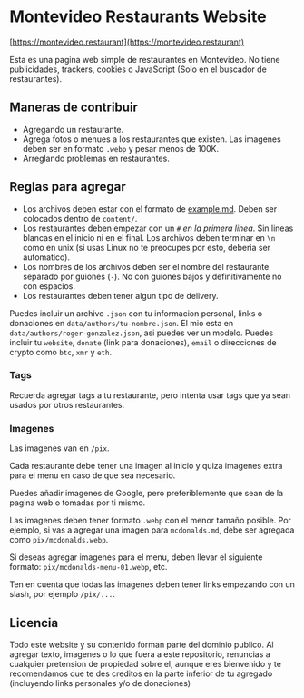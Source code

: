# Montevideo Restaurants Website

[https://montevideo.restaurant](https://montevideo.restaurant)

Esta es una pagina web simple de restaurantes en Montevideo.
No tiene publicidades, trackers, cookies o JavaScript (Solo en el buscador de
restaurantes).

## Maneras de contribuir

- Agregando un restaurante.
- Agrega fotos o menues a los restaurantes que existen. Las imagenes deben ser
  en formato `.webp` y pesar menos de 100K.
- Arreglando problemas en restaurantes.

## Reglas para agregar

- Los archivos deben estar con el formato de [example.md](example.md). Deben ser
  colocados dentro de `content/`.
- Los restaurantes deben empezar con un `#` *en la primera linea*. Sin lineas
  blancas en el inicio ni en el final. Los archivos deben terminar en `\n` como
  en unix (si usas Linux no te preocupes por esto, deberia ser automatico).
- Los nombres de los archivos deben ser el nombre del restaurante separado por
  guiones (`-`). No con guiones bajos y definitivamente no con espacios.
- Los restaurantes deben tener algun tipo de delivery.

Puedes incluir un archivo `.json` con tu informacion personal, links o donaciones
en `data/authors/tu-nombre.json`. El mio esta en 
`data/authors/roger-gonzalez.json`, asi puedes ver un modelo. Puedes incluir tu 
`website`, `donate` (link para donaciones), `email` o direcciones de crypto como 
`btc`, `xmr` y `eth`.

### Tags

Recuerda agregar tags a tu restaurante, pero intenta usar tags que ya sean usados 
por otros restaurantes.

### Imagenes

Las imagenes van en `/pix`.

Cada restaurante debe tener una imagen al inicio y quiza imagenes extra para el 
menu en caso de que sea necesario.

Puedes añadir imagenes de Google, pero preferiblemente que sean de la pagina web
o tomadas por ti mismo.

Las imagenes deben tener formato `.webp` con el menor tamaño posible. Por 
ejemplo, si vas a agregar una imagen para `mcdonalds.md`, debe ser agregada como
`pix/mcdonalds.webp`.

Si deseas agregar imagenes para el menu, deben llevar el siguiente formato:
`pix/mcdonalds-menu-01.webp`, etc.

Ten en cuenta que todas las imagenes deben tener links empezando con un slash,
por ejemplo `/pix/...`.

## Licencia

Todo este website y su contenido forman parte del dominio publico.
Al agregar texto, imagenes o lo que fuera a este repositorio, renuncias a 
cualquier pretension de propiedad sobre el, aunque eres bienvenido y te 
recomendamos que te des creditos en la parte inferior de tu agregado (incluyendo 
links personales y/o de donaciones)

